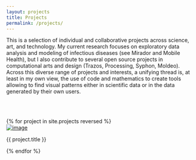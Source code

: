 ```yaml
---
layout: projects
title: Projects
permalink: /projects/
---
```


This is a selection of individual and collaborative projects across science, art, and technology. My current research focuses on exploratory data analysis and modeling of infectious diseases (see Mirador and Mobile Health), but I also contribute to several open source projects in computational arts and design (Trazos, Processing, Syphon, Moldeo). Across this diverse range of projects and interests, a unifying thread is, at least in my own view, the use of code and mathematics to create tools allowing to find visual patterns either in scientific data or in the data generated by their own users.

<br><br>

<div class="portfolio-container">
  {% for project in site.projects reversed %}
  <div class="portfolio-element">
    <a href="{{ project.url | prepend: site.baseurl }}" target="_blank"><img class="portfolio-image" src="http://portfolio.andrescolubri.net/banners/{{ project.banner }}" alt="image"></a>
    <p class="portfolio-caption">{{ project.title }}</p>
  </div>
  {% endfor %}
</div>
